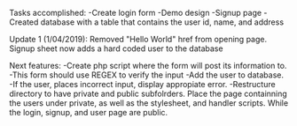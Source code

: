 Tasks accomplished:
-Create login form
-Demo design
-Signup page
-Created database with a table that contains the user id, name, and address

Update 1 (1/04/2019):
Removed "Hello World" href from opening page.
Signup sheet now adds a hard coded user to the database

Next features:
-Create php script where the form will post its information to.
	-This form should use REGEX to verify the input
	-Add the user to database.
	-If the user, places incorrect input, display appropiate error.
-Restructure directory to have private and public subfolrders. Place the page containning the users under private, as well as the stylesheet, and handler scripts.
 While the login, signup, and user page are public.